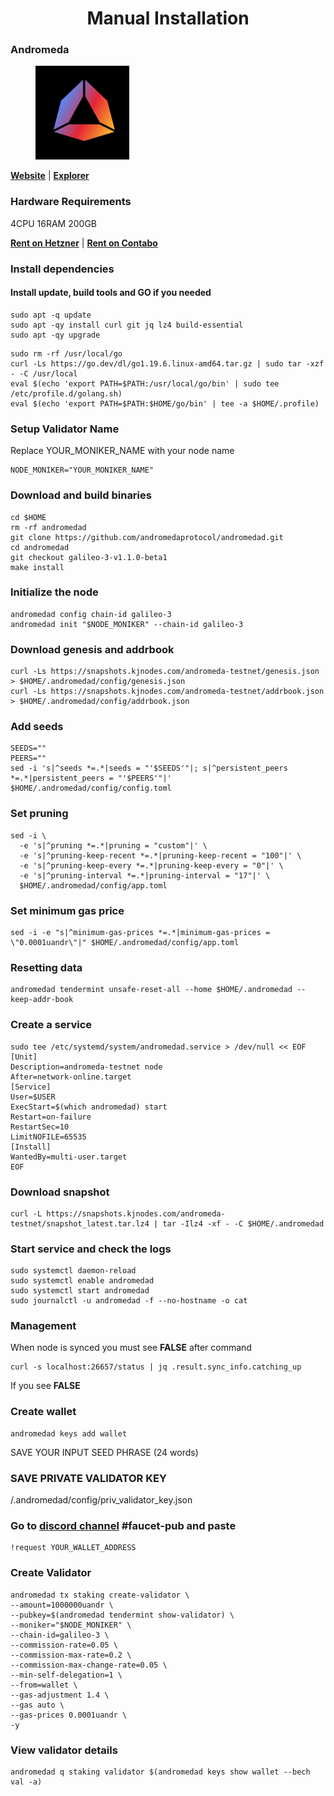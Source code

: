 <div align="center">
  <h1> Manual Installation </h1>
</div>

### Andromeda

<figure><img src="https://raw.githubusercontent.com/MirrorReflectionTeam/cosmos_testnet_manuals/main/project_files/andromeda.jpg" width="150" alt=""><figcaption></figcaption></figure>

**[Website](https://andromedaprotocol.io/)** | **[Explorer](https://andromeda.explorers.guru/)**

### Hardware Requirements

4CPU 16RAM 200GB

**[Rent on Hetzner](https://hetzner.cloud/?ref=AwVksaI2T3Nz)** | **[Rent on Contabo](https://contabo.com/en)**

### Install dependencies

#### Install update, build tools and GO if you needed

```
sudo apt -q update
sudo apt -qy install curl git jq lz4 build-essential
sudo apt -qy upgrade
```

```
sudo rm -rf /usr/local/go
curl -Ls https://go.dev/dl/go1.19.6.linux-amd64.tar.gz | sudo tar -xzf - -C /usr/local
eval $(echo 'export PATH=$PATH:/usr/local/go/bin' | sudo tee /etc/profile.d/golang.sh)
eval $(echo 'export PATH=$PATH:$HOME/go/bin' | tee -a $HOME/.profile)
```

### Setup Validator Name

Replace YOUR_MONIKER_NAME with your node name

```
NODE_MONIKER="YOUR_MONIKER_NAME"
```

### Download and build binaries

```
cd $HOME
rm -rf andromedad
git clone https://github.com/andromedaprotocol/andromedad.git
cd andromedad
git checkout galileo-3-v1.1.0-beta1
make install
```

### Initialize the node

```
andromedad config chain-id galileo-3
andromedad init "$NODE_MONIKER" --chain-id galileo-3
```

### Download genesis and addrbook

```
curl -Ls https://snapshots.kjnodes.com/andromeda-testnet/genesis.json > $HOME/.andromedad/config/genesis.json
curl -Ls https://snapshots.kjnodes.com/andromeda-testnet/addrbook.json > $HOME/.andromedad/config/addrbook.json
```

### Add seeds

```
SEEDS=""
PEERS=""
sed -i 's|^seeds *=.*|seeds = "'$SEEDS'"|; s|^persistent_peers *=.*|persistent_peers = "'$PEERS'"|' $HOME/.andromedad/config/config.toml
```

### Set pruning

```
sed -i \
  -e 's|^pruning *=.*|pruning = "custom"|' \
  -e 's|^pruning-keep-recent *=.*|pruning-keep-recent = "100"|' \
  -e 's|^pruning-keep-every *=.*|pruning-keep-every = "0"|' \
  -e 's|^pruning-interval *=.*|pruning-interval = "17"|' \
  $HOME/.andromedad/config/app.toml
```

### Set minimum gas price

```
sed -i -e "s|^minimum-gas-prices *=.*|minimum-gas-prices = \"0.0001uandr\"|" $HOME/.andromedad/config/app.toml
```

### Resetting data

```
andromedad tendermint unsafe-reset-all --home $HOME/.andromedad --keep-addr-book
```

### Create a service

```
sudo tee /etc/systemd/system/andromedad.service > /dev/null << EOF
[Unit]
Description=andromeda-testnet node
After=network-online.target
[Service]
User=$USER
ExecStart=$(which andromedad) start
Restart=on-failure
RestartSec=10
LimitNOFILE=65535
[Install]
WantedBy=multi-user.target
EOF
```

### Download snapshot

```
curl -L https://snapshots.kjnodes.com/andromeda-testnet/snapshot_latest.tar.lz4 | tar -Ilz4 -xf - -C $HOME/.andromedad
```

### Start service and check the logs

```
sudo systemctl daemon-reload
sudo systemctl enable andromedad
sudo systemctl start andromedad
sudo journalctl -u andromedad -f --no-hostname -o cat
```

### Management

When node is synced you must see **FALSE** after command

```
curl -s localhost:26657/status | jq .result.sync_info.catching_up
```

If you see **FALSE**

### Create wallet

```
andromedad keys add wallet
```

SAVE YOUR INPUT SEED PHRASE (24 words)

### SAVE PRIVATE VALIDATOR KEY

/.andromedad/config/priv_validator_key.json

### Go to [discord channel](https://discord.gg/EXEYrRUPfT) #faucet-pub and paste

```
!request YOUR_WALLET_ADDRESS
```

### Create Validator

```
andromedad tx staking create-validator \
--amount=1000000uandr \
--pubkey=$(andromedad tendermint show-validator) \
--moniker="$NODE_MONIKER" \
--chain-id=galileo-3 \
--commission-rate=0.05 \
--commission-max-rate=0.2 \
--commission-max-change-rate=0.05 \
--min-self-delegation=1 \
--from=wallet \
--gas-adjustment 1.4 \
--gas auto \
--gas-prices 0.0001uandr \
-y
```

### View validator details

```
andromedad q staking validator $(andromedad keys show wallet --bech val -a)
```
